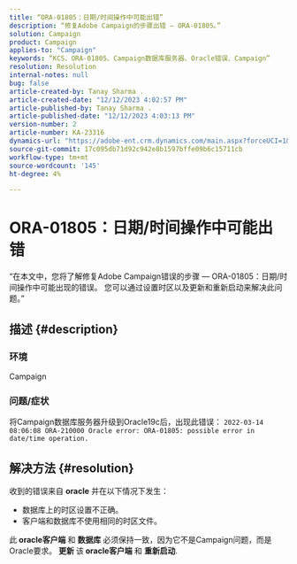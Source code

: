 ```yaml
---
title: “ORA-01805：日期/时间操作中可能出错”
description: “修复Adobe Campaign的步骤出错 — ORA-01805。”
solution: Campaign
product: Campaign
applies-to: "Campaign"
keywords: “KCS、ORA-01805、Campaign数据库服务器、Oracle错误、Campaign”
resolution: Resolution
internal-notes: null
bug: false
article-created-by: Tanay Sharma .
article-created-date: "12/12/2023 4:02:57 PM"
article-published-by: Tanay Sharma .
article-published-date: "12/12/2023 4:03:13 PM"
version-number: 2
article-number: KA-23316
dynamics-url: "https://adobe-ent.crm.dynamics.com/main.aspx?forceUCI=1&pagetype=entityrecord&etn=knowledgearticle&id=ed0b64e4-0799-ee11-be37-6045bd006b25"
source-git-commit: 17c095db71d92c942e8b1597bffe09b6c15711cb
workflow-type: tm+mt
source-wordcount: '145'
ht-degree: 4%

---
```


# ORA-01805：日期/时间操作中可能出错


“在本文中，您将了解修复Adobe Campaign错误的步骤 — ORA-01805：日期/时间操作中可能出现的错误。 您可以通过设置时区以及更新和重新启动来解决此问题。”

## 描述 {#description}


### <b>环境</b>

Campaign



### <b>问题/症状</b>

将Campaign数据库服务器升级到Oracle19c后，出现此错误： `2022-03-14 08:06:08 ORA-210000 Oracle error: ORA-01805: possible error in date/time operation.`


## 解决方法 {#resolution}


收到的错误来自 <b>oracle</b> 并在以下情况下发生：

- 数据库上的时区设置不正确。
- 客户端和数据库不使用相同的时区文件。


此<b> oracle客户端</b> 和 <b>数据库</b> 必须保持一致，因为它不是Campaign问题，而是Oracle要求。 <b>更新 </b>该<b> oracle客户端</b> 和 <b>重新启动</b>.

